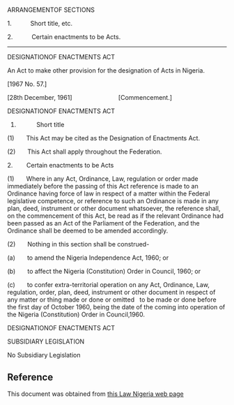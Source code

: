 # 

ARRANGEMENTOF SECTIONS

1.           Short title, etc.

2.           Certain enactments to be Acts.

______________________

DESIGNATIONOF ENACTMENTS ACT

An Act to make other provision for the designation of Acts in Nigeria.

[1967 No. 57.]

[28th December, 1961]                           [Commencement.]

DESIGNATIONOF ENACTMENTS ACT

1.            Short title

(1)       This Act may be cited as the Designation of Enactments Act.

(2)       This Act shall apply throughout the Federation.

2.        Certain enactments to be Acts

(1)       Where in any Act, Ordinance, Law, regulation or order made immediately before the passing of this Act reference is made to an Ordinance having force of law in respect of a matter within the Federal legislative competence, or reference to such an Ordinance is made in any plan, deed, instrument or other document whatsoever, the reference shall, on the commencement of this Act, be read as if the relevant Ordinance had been passed as an Act of the Parliament of the Federation, and the Ordinance shall be deemed to be amended accordingly.

(2)       Nothing in this section shall be construed-

(a)       to amend the Nigeria Independence Act, 1960; or

(b)       to affect the Nigeria (Constitution) Order in Council, 1960; or

(c)       to confer extra-territorial operation on any Act, Ordinance, Law, regulation, order, plan, deed, instrument or other document in respect of any matter or thing made or done or omitted   to be made or done before the first day of October 1960, being the date of the coming into operation of the Nigeria (Constitution) Order in Council,1960.

DESIGNATIONOF ENACTMENTS ACT

SUBSIDIARY LEGISLATION

No Subsidiary Legislation

## Reference

This document was obtained from [this Law Nigeria web page](http://www.lawnigeria.com/LFN/D/Designation-of-Enactments-Act.php)